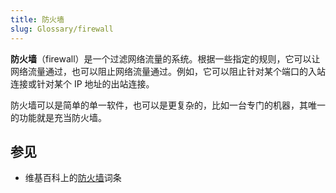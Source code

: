 ```yaml
---
title: 防火墙
slug: Glossary/firewall
---
```


**防火墙**（firewall）是一个过滤网络流量的系统。根据一些指定的规则，它可以让网络流量通过，也可以阻止网络流量通过。例如，它可以阻止针对某个端口的入站连接或针对某个 IP 地址的出站连接。

防火墙可以是简单的单一软件，也可以是更复杂的，比如一台专门的机器，其唯一的功能就是充当防火墙。

## 参见

- 维基百科上的[防火墙](https://zh.wikipedia.org/wiki/防火墙)词条

